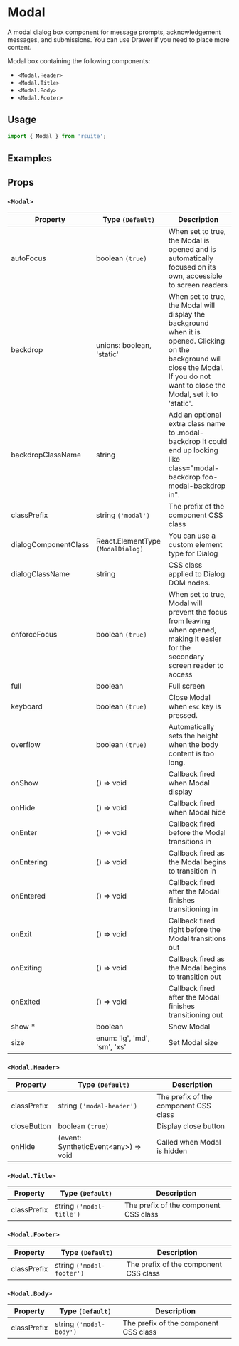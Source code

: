 # Modal

A modal dialog box component for message prompts, acknowledgement messages, and submissions. You can use Drawer if you need to place more content.

Modal box containing the following components:

* `<Modal.Header>`
* `<Modal.Title>`
* `<Modal.Body>`
* `<Modal.Footer>`

## Usage

```js
import { Modal } from 'rsuite';
```

## Examples

<!--{demo}-->

## Props

### `<Modal>`

| Property             | Type `(Default)`                  | Description                                                                                                                                                                            |
| -------------------- | --------------------------------- | -------------------------------------------------------------------------------------------------------------------------------------------------------------------------------------- |
| autoFocus            | boolean `(true)`                  | When set to true, the Modal is opened and is automatically focused on its own, accessible to screen readers                                                                            |
| backdrop             | unions: boolean, 'static'         | When set to true, the Modal will display the background when it is opened. Clicking on the background will close the Modal. If you do not want to close the Modal, set it to 'static'. |
| backdropClassName    | string                            | Add an optional extra class name to .modal-backdrop It could end up looking like class="modal-backdrop foo-modal-backdrop in".                                                         |
| classPrefix          | string `('modal')`                | The prefix of the component CSS class                                                                                                                                                  |
| dialogComponentClass | React.ElementType `(ModalDialog)` | You can use a custom element type for Dialog                                                                                                                                           |
| dialogClassName      | string                            | CSS class applied to Dialog DOM nodes.                                                                                                                                                 |
| enforceFocus         | boolean `(true)`                  | When set to true, Modal will prevent the focus from leaving when opened, making it easier for the secondary screen reader to access                                                    |
| full                 | boolean                           | Full screen                                                                                                                                                                            |
| keyboard             | boolean `(true)`                  | Close Modal when `esc` key is pressed.                                                                                                                                                 |
| overflow             | boolean `(true)`                  | Automatically sets the height when the body content is too long.                                                                                                                       |
| onShow               | () => void                        | Callback fired when Modal display                                                                                                                                                      |
| onHide               | () => void                        | Callback fired when Modal hide                                                                                                                                                         |
| onEnter              | () => void                        | Callback fired before the Modal transitions in                                                                                                                                         |
| onEntering           | () => void                        | Callback fired as the Modal begins to transition in                                                                                                                                    |
| onEntered            | () => void                        | Callback fired after the Modal finishes transitioning in                                                                                                                               |
| onExit               | () => void                        | Callback fired right before the Modal transitions out                                                                                                                                  |
| onExiting            | () => void                        | Callback fired as the Modal begins to transition out                                                                                                                                   |
| onExited             | () => void                        | Callback fired after the Modal finishes transitioning out                                                                                                                              |
| show \*              | boolean                           | Show Modal                                                                                                                                                                             |
| size                 | enum: 'lg', 'md', 'sm', 'xs'      | Set Modal size                                                                                                                                                                         |

### `<Modal.Header>`

| Property    | Type `(Default)`                           | Description                           |
| ----------- | ------------------------------------------ | ------------------------------------- |
| classPrefix | string `('modal-header')`                  | The prefix of the component CSS class |
| closeButton | boolean `(true)`                           | Display close button                  |
| onHide      | (event: SyntheticEvent&lt;any&gt;) => void | Called when Modal is hidden           |

### `<Modal.Title>`

| Property    | Type `(Default)`         | Description                           |
| ----------- | ------------------------ | ------------------------------------- |
| classPrefix | string `('modal-title')` | The prefix of the component CSS class |

### `<Modal.Footer>`

| Property    | Type `(Default)`          | Description                           |
| ----------- | ------------------------- | ------------------------------------- |
| classPrefix | string `('modal-footer')` | The prefix of the component CSS class |

### `<Modal.Body>`

| Property    | Type `(Default)`        | Description                           |
| ----------- | ----------------------- | ------------------------------------- |
| classPrefix | string `('modal-body')` | The prefix of the component CSS class |
